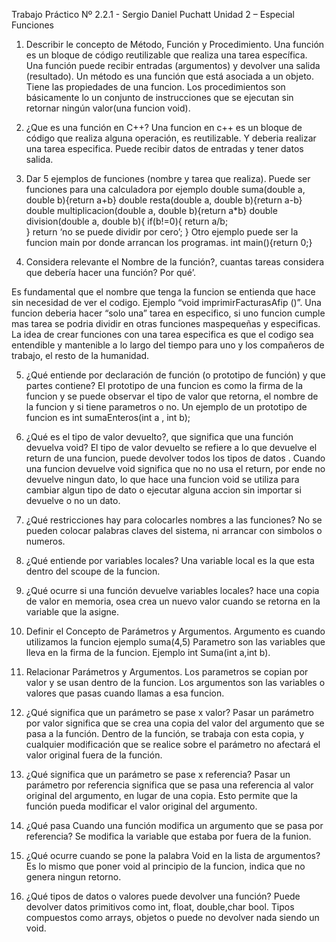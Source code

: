 Trabajo Práctico Nº 2.2.1 - Sergio Daniel Puchatt
Unidad 2 – Especial Funciones 

1. Describir le concepto de Método, Función y Procedimiento.
Una función es un bloque de código reutilizable que realiza una tarea específica. Una función puede recibir entradas (argumentos) y devolver una salida (resultado). 
Un método es una función que está asociada a un objeto. Tiene las propiedades de una funcion. Los procedimientos son básicamente lo un conjunto de
instrucciones que se ejecutan sin retornar ningún valor(una funcion void).

2. ¿Que es una función en C++?
Una funcion en c++ es un bloque de código que realiza alguna operación, es reutilizable.
Y deberia realizar una tarea especifica. Puede recibir datos de entradas y tener datos salida.

3. Dar 5 ejemplos de funciones (nombre y tarea que realiza).
Puede ser funciones para una calculadora por ejemplo
double suma(double a, double b){return a+b}
double resta(double a, double b){return a-b}
double multiplicacion(double a, double b){return a*b}
double division(double a, double b){
	if(b!=0){
return a/b;		
}
  	return ‘no se puede dividir por cero’;
}
Otro ejemplo puede ser la funcion main por donde arrancan los programas.
int main(){return 0;}

4. Considera relevante el Nombre de la función?, cuantas tareas considera que debería hacer
una función? Por qué’.

Es fundamental que el nombre que tenga la funcion se entienda que hace sin necesidad de ver el codigo. Ejemplo “void imprimirFacturasAfip ()”.
Una funcion deberia hacer “solo una” tarea en especifico, si uno funcion cumple mas tarea se podria dividir en otras funciones maspequeñas y especificas.
La idea de crear funciones con una tarea especifica es que el codigo sea entendible y mantenible a lo largo del tiempo para uno y los compañeros de trabajo, el resto de la humanidad.

5. ¿Qué entiende por declaración de función (o prototipo de función) y que partes contiene?
El prototipo de una funcion es como la firma de la funcion y se puede observar el tipo de valor que retorna, el nombre de la funcion y si tiene parametros o no. Un ejemplo de un prototipo de funcion es int sumaEnteros(int a , int b);

6. ¿Qué es el tipo de valor devuelto?, que significa que una función devuelva void?
El tipo de valor devuelto se refiere a lo que devuelve el return de una funcion, puede devolver todos los tipos de datos .
Cuando una funcion devuelve void significa que no no usa el return, por ende no devuelve ningun dato, lo que hace una funcion void se utiliza para cambiar algun tipo de dato o ejecutar alguna accion sin importar si devuelve o no un dato.

7. ¿Qué restricciones hay para colocarles nombres a las funciones?
No se pueden colocar palabras claves del sistema, ni arrancar con simbolos o numeros.

8. ¿Qué entiende por variables locales?
Una variable local es la que esta dentro del scoupe de la funcion.

9. ¿Qué ocurre si una función devuelve variables locales?
hace una copia de valor en memoria, osea crea un nuevo valor cuando se retorna en la variable que la asigne. 

10. Definir el Concepto de Parámetros y Argumentos.
Argumento es cuando utilizamos la funcion ejemplo suma(4,5)
Parametro son las variables que lleva en la firma de la funcion. Ejemplo int Suma(int a,int b).

11. Relacionar Parámetros y Argumentos.
Los parametros se copian por valor y se usan dentro de la funcion. Los argumentos son las variables o valores que pasas cuando llamas a esa funcion.

12. ¿Qué significa que un parámetro se pase x valor?
Pasar un parámetro por valor significa que se crea una copia del valor del argumento que se pasa a la función. Dentro de la función, se trabaja con esta copia, y cualquier modificación que se realice sobre el parámetro no afectará el valor original fuera de la función.

13. ¿Qué significa que un parámetro se pase x referencia?
Pasar un parámetro por referencia significa que se pasa una referencia al valor original del argumento, en lugar de una copia. Esto permite que la función pueda modificar el valor original del argumento.

14. ¿Qué pasa Cuando una función modifica un argumento que se pasa por referencia?
Se modifica la variable que estaba por fuera de la funion.

15. ¿Qué ocurre cuando se pone la palabra Void en la lista de argumentos?
Es lo mismo que poner void al principio de la funcion, indica que no genera ningun retorno.
16. ¿Qué tipos de datos o valores puede devolver una función?
Puede devolver datos primitivos como int, float, double,char bool.
Tipos compuestos como arrays, objetos o puede no devolver nada siendo un void.
